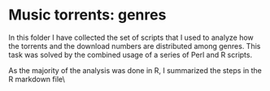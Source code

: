 Music torrents: genres
===========


In this folder I have collected the set of scripts that I used to analyze how the torrents and the download numbers are distributed among genres. This task was solved by the combined usage of a series of Perl and R scripts.

As the majority of the analysis was done in R, I summarized the steps in the R markdown file\



